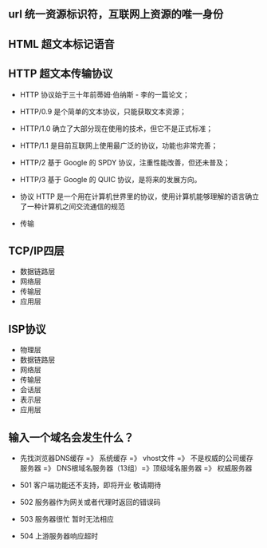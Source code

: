 ## url  统一资源标识符，互联网上资源的唯一身份
## HTML  超文本标记语音
## HTTP 超文本传输协议


* HTTP 协议始于三十年前蒂姆·伯纳斯 - 李的一篇论文；
* HTTP/0.9 是个简单的文本协议，只能获取文本资源；
* HTTP/1.0 确立了大部分现在使用的技术，但它不是正式标准；
* HTTP/1.1 是目前互联网上使用最广泛的协议，功能也非常完善；
* HTTP/2 基于 Google 的 SPDY 协议，注重性能改善，但还未普及；
* HTTP/3 基于 Google 的 QUIC 协议，是将来的发展方向。


* 协议  HTTP 是一个用在计算机世界里的协议，使用计算机能够理解的语言确立了一种计算机之间交流通信的规范
* 传输



## TCP/IP四层
* 数据链路层
* 网络层
* 传输层
* 应用层

## ISP协议
* 物理层
* 数据链路层
* 网络层
* 传输层
* 会话层
* 表示层
* 应用层


## 输入一个域名会发生什么？

* 先找浏览器DNS缓存 =》 系统缓存 =》 vhost文件 =》 不是权威的公司缓存服务器 =》 DNS根域名服务器（13组）=》顶级域名服务器 =》 权威服务器


* 501 客户端功能还不支持，即将开业 敬请期待
* 502 服务器作为网关或者代理时返回的错误码
* 503 服务器很忙 暂时无法相应
* 504 上游服务器响应超时


